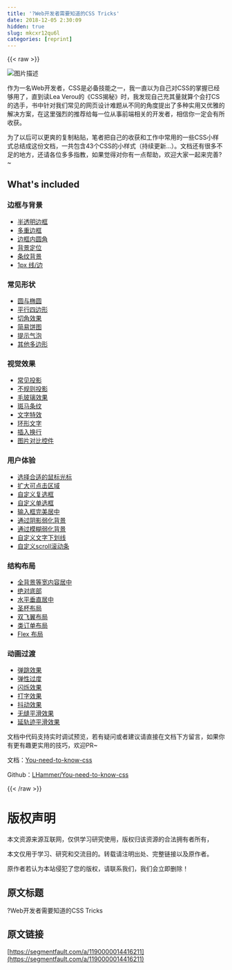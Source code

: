 ```yaml
---
title: '?Web开发者需要知道的CSS Tricks' 
date: 2018-12-05 2:30:09
hidden: true
slug: mkcxr12qu6l
categories: [reprint]
---
```


{{< raw >}}

                    
<p><span class="img-wrap"><img data-src="/img/bV8leu?w=2700&amp;h=1500" src="https://static.alili.tech/img/bV8leu?w=2700&amp;h=1500" alt="图片描述" title="图片描述" style="cursor: pointer; display: inline;"></span></p>
<p>作为一名Web开发者，CSS是必备技能之一，我一直以为自己对CSS的掌握已经够用了，直到读Lea Verou的《CSS揭秘》时，我发现自己充其量就算个会打CS的选手，书中针对我们常见的网页设计难题从不同的角度提出了多种实用又优雅的解决方案，在这里强烈的推荐给每一位从事前端相关的开发者，相信你一定会有所收获。</p>
<p>为了以后可以更爽的复制粘贴，笔者把自己的收获和工作中常用的一些CSS小样式总结成这份文档，一共包含43个CSS的小样式（持续更新…）。文档还有很多不足的地方，还请各位多多指教，如果觉得对你有一点帮助，欢迎大家一起来完善?~</p>
<h2 id="articleHeader0">What's included</h2>
<h3 id="articleHeader1">边框与背景</h3>
<ul>
<li><a href="https://lhammer.cn/You-need-to-know-css/#/translucent-borders" rel="nofollow noreferrer" target="_blank">半透明边框</a></li>
<li><a href="https://lhammer.cn/You-need-to-know-css/#/multiple-borders" rel="nofollow noreferrer" target="_blank">多重边框</a></li>
<li><a href="https://lhammer.cn/You-need-to-know-css/#/inner-rounding" rel="nofollow noreferrer" target="_blank">边框内圆角</a></li>
<li><a href="https://lhammer.cn/You-need-to-know-css/#/extended-bg-position" rel="nofollow noreferrer" target="_blank">背景定位</a></li>
<li><a href="https://lhammer.cn/You-need-to-know-css/#/stripes-background" rel="nofollow noreferrer" target="_blank">条纹背景</a></li>
<li><a href="https://lhammer.cn/You-need-to-know-css/#/one-pixel-line" rel="nofollow noreferrer" target="_blank">1px 线/边</a></li>
</ul>
<h3 id="articleHeader2">常见形状</h3>
<ul>
<li><a href="https://lhammer.cn/You-need-to-know-css/#/ellipse" rel="nofollow noreferrer" target="_blank">圆与椭圆</a></li>
<li><a href="https://lhammer.cn/You-need-to-know-css/#/parallelogram" rel="nofollow noreferrer" target="_blank">平行四边形</a></li>
<li><a href="https://lhammer.cn/You-need-to-know-css/#/bevel-corners" rel="nofollow noreferrer" target="_blank">切角效果</a></li>
<li><a href="https://lhammer.cn/You-need-to-know-css/#/pie-chart" rel="nofollow noreferrer" target="_blank">简易饼图</a></li>
<li><a href="https://lhammer.cn/You-need-to-know-css/#/poptip" rel="nofollow noreferrer" target="_blank">提示气泡</a></li>
<li><a href="https://lhammer.cn/You-need-to-know-css/#/polygon" rel="nofollow noreferrer" target="_blank">其他多边形</a></li>
</ul>
<h3 id="articleHeader3">视觉效果</h3>
<ul>
<li><a href="https://lhammer.cn/You-need-to-know-css/#/single-projection" rel="nofollow noreferrer" target="_blank">常见投影</a></li>
<li><a href="https://lhammer.cn/You-need-to-know-css/#/irregular-projection" rel="nofollow noreferrer" target="_blank">不规则投影</a></li>
<li><a href="https://lhammer.cn/You-need-to-know-css/#/frosted-glass" rel="nofollow noreferrer" target="_blank">毛玻璃效果</a></li>
<li><a href="https://lhammer.cn/You-need-to-know-css/#/zebra-stripes" rel="nofollow noreferrer" target="_blank">斑马条纹</a></li>
<li><a href="https://lhammer.cn/You-need-to-know-css/#/text-effects" rel="nofollow noreferrer" target="_blank">文字特效</a></li>
<li><a href="https://lhammer.cn/You-need-to-know-css/#/circular-text" rel="nofollow noreferrer" target="_blank">环形文字</a></li>
<li><a href="https://lhammer.cn/You-need-to-know-css/#/line-breaks" rel="nofollow noreferrer" target="_blank">插入换行</a></li>
<li><a href="https://lhammer.cn/You-need-to-know-css/#/image-slider" rel="nofollow noreferrer" target="_blank">图片对比控件</a></li>
</ul>
<h3 id="articleHeader4">用户体验</h3>
<ul>
<li><a href="https://lhammer.cn/You-need-to-know-css/#/mouse-cursor" rel="nofollow noreferrer" target="_blank">选择合适的鼠标光标</a></li>
<li><a href="https://lhammer.cn/You-need-to-know-css/#/extend-hit-area" rel="nofollow noreferrer" target="_blank">扩大可点击区域</a></li>
<li><a href="https://lhammer.cn/You-need-to-know-css/#/custom-checkbox" rel="nofollow noreferrer" target="_blank">自定义复选框</a></li>
<li><a href="https://lhammer.cn/You-need-to-know-css/#/custom-radio" rel="nofollow noreferrer" target="_blank">自定义单选框</a></li>
<li><a href="https://lhammer.cn/You-need-to-know-css/#/input-align" rel="nofollow noreferrer" target="_blank">输入框完美居中</a></li>
<li><a href="https://lhammer.cn/You-need-to-know-css/#/shadow-weaken-background" rel="nofollow noreferrer" target="_blank">通过阴影弱化背景</a></li>
<li><a href="https://lhammer.cn/You-need-to-know-css/#/blurry-weaken-background" rel="nofollow noreferrer" target="_blank">通过模糊弱化背景</a></li>
<li><a href="https://lhammer.cn/You-need-to-know-css/#/text-underline" rel="nofollow noreferrer" target="_blank">自定义文字下划线</a></li>
<li><a href="https://lhammer.cn/You-need-to-know-css/#/scrollbar" rel="nofollow noreferrer" target="_blank">自定义scroll滚动条</a></li>
</ul>
<h3 id="articleHeader5">结构布局</h3>
<ul>
<li><a href="https://lhammer.cn/You-need-to-know-css/#/fluid-fixed" rel="nofollow noreferrer" target="_blank">全背景等宽内容居中</a></li>
<li><a href="https://lhammer.cn/You-need-to-know-css/#/sticky-footer" rel="nofollow noreferrer" target="_blank">绝对底部</a></li>
<li><a href="https://lhammer.cn/You-need-to-know-css/#/centering-known" rel="nofollow noreferrer" target="_blank">水平垂直居中</a></li>
<li><a href="https://lhammer.cn/You-need-to-know-css/#/holy-grail-layout?v=1" rel="nofollow noreferrer" target="_blank">圣杯布局</a></li>
<li><a href="https://lhammer.cn/You-need-to-know-css/#/double-wing-layout?v=1" rel="nofollow noreferrer" target="_blank">双飞翼布局</a></li>
<li><a href="https://lhammer.cn/You-need-to-know-css/#/class-order-layout" rel="nofollow noreferrer" target="_blank">类订单布局</a></li>
<li><a href="https://lhammer.cn/You-need-to-know-css/#/flexbox-layout" rel="nofollow noreferrer" target="_blank">Flex 布局</a></li>
</ul>
<h3 id="articleHeader6">动画过渡</h3>
<ul>
<li><a href="https://lhammer.cn/You-need-to-know-css/#/bounce" rel="nofollow noreferrer" target="_blank">弹跳效果</a></li>
<li><a href="https://lhammer.cn/You-need-to-know-css/#/elastic" rel="nofollow noreferrer" target="_blank">弹性过度</a></li>
<li><a href="https://lhammer.cn/You-need-to-know-css/#/blink" rel="nofollow noreferrer" target="_blank">闪烁效果</a></li>
<li><a href="https://lhammer.cn/You-need-to-know-css/#/typing" rel="nofollow noreferrer" target="_blank">打字效果</a></li>
<li><a href="https://lhammer.cn/You-need-to-know-css/#/shake" rel="nofollow noreferrer" target="_blank">抖动效果</a></li>
<li><a href="https://lhammer.cn/You-need-to-know-css/#/smooth" rel="nofollow noreferrer" target="_blank">无缝平滑效果</a></li>
<li><a href="https://lhammer.cn/You-need-to-know-css/#/circular-smooth" rel="nofollow noreferrer" target="_blank">延轨迹平滑效果</a></li>
</ul>
<p>文档中代码支持实时调试预览，若有疑问或者建议请直接在文档下方留言，如果你有更有趣更实用的技巧，欢迎PR~</p>
<p>文档：<a href="https://lhammer.cn/You-need-to-know-css/#/" rel="nofollow noreferrer" target="_blank">You-need-to-know-css</a></p>
<p>Github：<a href="https://github.com/l-hammer/You-need-to-know-css" rel="nofollow noreferrer" target="_blank">LHammer/You-need-to-know-css</a></p>

                
{{< /raw >}}

# 版权声明
本文资源来源互联网，仅供学习研究使用，版权归该资源的合法拥有者所有，

本文仅用于学习、研究和交流目的。转载请注明出处、完整链接以及原作者。

原作者若认为本站侵犯了您的版权，请联系我们，我们会立即删除！

## 原文标题
?Web开发者需要知道的CSS Tricks

## 原文链接
[https://segmentfault.com/a/1190000014416211](https://segmentfault.com/a/1190000014416211)

